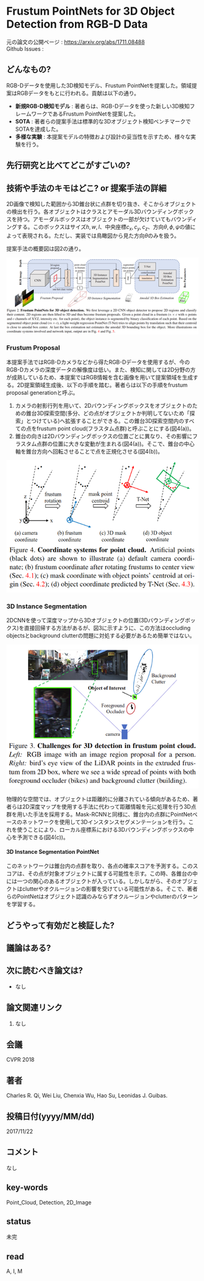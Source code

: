 # Frustum PointNets for 3D Object Detection from RGB-D Data

元の論文の公開ページ : https://arxiv.org/abs/1711.08488  
Github Issues : 

## どんなもの?
RGB-Dデータを使用した3D検知モデル、Frustum PointNetを提案した。領域提案はRGBデータをもとに行われる。貢献は以下の通り。

- **新規RGB-D検知モデル** : 著者らは、RGB-Dデータを使った新しい3D検知フレームワークであるFrustum PointNetを提案した。
- **SOTA** : 著者らの提案手法は標準的な3Dオブジェクト検知ベンチマークでSOTAを達成した。
- **多様な実験** : 本提案モデルの特徴および設計の妥当性を示すため、様々な実験を行う。

## 先行研究と比べてどこがすごいの?

## 技術や手法のキモはどこ? or 提案手法の詳細
2D画像で検知した範囲から3D錐台状に点群を切り抜き、そこからオブジェクトの検出を行う。各オブジェクトはクラスとアモーダル3Dバウンディングボックスを持つ。アモーダルボックスはオブジェクトの一部が欠けていてもバウンディングする。このボックスはサイズ$h,w,l$、中央座標$c_ x,c_ y, c_ z$、方向$\theta,\phi,\psi$の値によって表現される。ただし、実装では鳥瞰図から見た方向$\theta$のみを扱う。

提案手法の概要図は図2の通り。

![fig2](img/FPf3ODfRD/fig2.png)

### Frustum Proposal
本提案手法ではRGB-Dカメラなどから得たRGB-Dデータを使用するが、今のRGB-Dカメラの深度データの解像度は低い。また、検知に関しては2D分野の方が成熟しているため、本提案ではRGB情報を含む画像を用いて提案領域を生成する。2D提案領域生成後、以下の手順を踏む。著者らは以下の手順をfrustum proposal generationと呼ぶ。

1. カメラの射影行列を用いて、2Dバウンディングボックスをオブジェクトのための錐台3D探索空間(多分、どの点がオブジェクトか判明してないため「探索」とつけている)へ拡張することができる。この錐台3D探索空間内のすべての点をfrustum point cloud(フラスタム点群)と呼ぶことにする(図4(a))。
2. 錐台の向きは2Dバウンディングボックスの位置ごとに異なり、その影響にフラスタム点群の位置に大きな変動が生まれる(図4(a))。そこで、錐台の中心軸を錐台方向へ回転させることで点を正規化させる(図4(b))。

![fig4](img/FPf3ODfRD/fig4.png)

### 3D Instance Segmentation
2DCNNを使って深度マップから3Dオブジェクトの位置(3Dバウンディングボックス)を直接回帰する方法があるが、図3に示すように、この方法はoccluding objectsとbackground clutterの問題に対処する必要があるため簡単ではない。

![fig3](img/FPf3ODfRD/fig3.png)

物理的な空間では、オブジェクトは距離的に分離されている傾向があるため、著者らは2D深度マップを使用する手法に代わって距離情報を元に処理を行う3D点群を用いた手法を採用する。Mask-RCNNと同様に、錐台内の点群にPointNetベースのネットワークを使用して3Dインスタンスセグメンテーションを行う。これを使うことにより、ローカル座標系における3Dバウンディングボックスの中心を予測できる(図4(c))。

#### 3D Instance Segmentation PointNet
このネットワークは錐台内の点群を取り、各点の確率スコアを予測する。このスコアは、その点が対象オブジェクトに属する可能性を示す。この時、各錐台の中には一つの関心のあるオブジェクトが入っている。しかしながら、そのオブジェクトはclutterやオクルージョンの影響を受けている可能性がある。そこで、著者らのPointNetはオブジェクト認識のみならずオクルージョンやclutterのパターンを学習する。

## どうやって有効だと検証した?

## 議論はある?

## 次に読むべき論文は?
- なし

## 論文関連リンク
1. なし

## 会議
CVPR 2018

## 著者
Charles R. Qi, Wei Liu, Chenxia Wu, Hao Su, Leonidas J. Guibas.

## 投稿日付(yyyy/MM/dd)
2017/11/22

## コメント
なし

## key-words
Point_Cloud, Detection, 2D_Image

## status
未完

## read
A, I, M